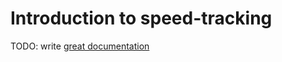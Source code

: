 # Introduction to speed-tracking

TODO: write [great documentation](http://jacobian.org/writing/what-to-write/)
